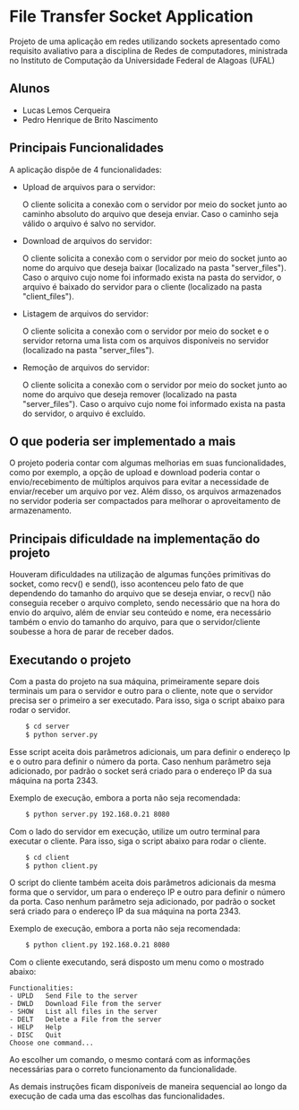 # File Transfer Socket Application

Projeto de uma aplicação em redes utilizando sockets apresentado como requisito avaliativo para a disciplina de Redes de computadores, ministrada no Instituto de Computação da Universidade Federal de Alagoas (UFAL)

## Alunos 
- Lucas Lemos Cerqueira
- Pedro Henrique de Brito Nascimento

## Principais Funcionalidades
A aplicação dispõe de 4 funcionalidades:

- Upload de arquivos para o servidor:

    O cliente solicita a conexão com o servidor por meio do socket junto ao caminho absoluto do arquivo que deseja enviar. Caso o caminho seja válido o arquivo é salvo no servidor.
- Download de arquivos do servidor:

    O cliente solicita a conexão com o servidor por meio do socket junto ao nome do arquivo que deseja baixar (localizado na pasta "server_files"). Caso o arquivo cujo nome foi informado exista na pasta do servidor, o arquivo é baixado do servidor para o cliente (localizado na pasta "client_files").
- Listagem de arquivos do servidor:

    O cliente solicita a conexão com o servidor por meio do socket e o servidor retorna uma lista com os arquivos disponíveis no servidor (localizado na pasta "server_files").
- Remoção de arquivos do servidor:

    O cliente solicita a conexão com o servidor por meio do socket junto ao nome do arquivo que deseja remover (localizado na pasta "server_files"). Caso o arquivo cujo nome foi informado exista na pasta do servidor, o arquivo é excluído.
    
## O que poderia ser implementado a mais

O projeto poderia contar com algumas melhorias em suas funcionalidades, como por exemplo, a opção de upload e download poderia contar o envio/recebimento de múltiplos arquivos para evitar a necessidade de enviar/receber um arquivo por vez. Além disso, os arquivos armazenados no servidor poderia ser compactados para melhorar o aproveitamento de armazenamento.

## Principais dificuldade na implementação do projeto

Houveram dificuldades na utilização de algumas funções primitivas do socket, como recv() e send(), isso acontenceu pelo fato de que dependendo do tamanho do arquivo que se deseja enviar, o recv() não conseguia receber o arquivo completo, sendo necessário que na hora do envio do arquivo, além de enviar seu conteúdo e nome, era necessário também o envio do tamanho do arquivo, para que o servidor/cliente soubesse a hora de parar de receber dados.

## Executando o projeto

Com a pasta do projeto na sua máquina, primeiramente separe dois terminais um para o servidor e outro para o cliente, note que o servidor precisa ser o primeiro a ser executado. Para isso, siga o script abaixo para rodar o servidor.

```bash
    $ cd server
    $ python server.py
```

Esse script aceita dois parâmetros adicionais, um para definir o endereço Ip e o outro para definir o número da porta. Caso nenhum parâmetro seja adicionado, por padrão o socket será criado para o endereço IP da sua máquina na porta 2343.

Exemplo de execução, embora a porta não seja recomendada:
```bash
    $ python server.py 192.168.0.21 8080
```
Com o lado do servidor em execução, utilize um outro terminal para executar o cliente. Para isso, siga o script abaixo para rodar o cliente.

```bash
    $ cd client
    $ python client.py
```
O script do cliente também aceita dois parâmetros adicionais da mesma forma que o servidor, um para o endereço IP e outro para definir o número da porta. Caso nenhum parâmetro seja adicionado, por padrão o socket será criado para o endereço IP da sua máquina na porta 2343. 

Exemplo de execução, embora a porta não seja recomendada:
```bash
    $ python client.py 192.168.0.21 8080
```
Com o cliente executando, será disposto um menu como o mostrado abaixo:

    Functionalities:
    - UPLD   Send File to the server      
    - DWLD   Download File from the server
    - SHOW   List all files in the server 
    - DELT   Delete a File from the server
    - HELP   Help
    - DISC   Quit
    Choose one command...

Ao escolher um comando, o mesmo contará com as informações necessárias para o correto funcionamento da funcionalidade.

As demais instruções ficam disponíveis de maneira sequencial ao longo da execução de cada uma das escolhas das funcionalidades.
